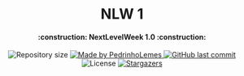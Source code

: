 <h1 align="center">
    NLW 1
</h1>

<h4 align="center"> 
	:construction: NextLevelWeek 1.0 :construction:
</h4>
<p align="center">

  <img alt="Repository size" src="https://img.shields.io/github/repo-size/pedrinholemes/nlw">
	
  <a href="https://www.github.com/pedrinholemes/nlw-1">
    <img alt="Made by PedrinhoLemes" src="https://img.shields.io/badge/made%20by-PedrinhoLemes-%2304D361">
  </a>

  <a href="https://github.com/pedrinholemes/nlw-1/commits/master">
    <img alt="GitHub last commit" src="https://img.shields.io/github/last-commit/pedrinholemes/nlw">
  </a>

  <img alt="License" src="https://img.shields.io/badge/license-ISC-brightgreen">
   <a href="https://github.com/pedrinholemes/nlw-1/stargazers">
    <img alt="Stargazers" src="https://img.shields.io/github/stars/pedrinholemes/nlw?style=social">
  </a>
</p>
